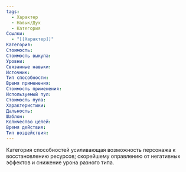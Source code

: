 ```yaml
---
tags:
  - Характер
  - Навык/Дух
  - Категория
Ссылки:
  - "[[Характер]]"
Категория: 
Стоимость:
Стоимость выкупа:
Уровни:
Связанные навыки:
Источник:
Тип способности:
Время применения:
Стоимость применения:
Используемый пул:
Стоимость пула:
Характеристики:
Дальность:
Шаблон:
Количество целей:
Время действия:
Тип воздействия:
---
```

Категория способностей усиливающая возможность персонажа к восстановлению ресурсов; скорейшему оправлению от негативных эффектов и снижение урона разного типа.